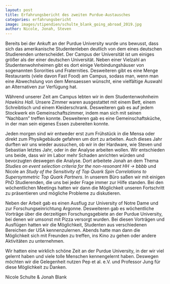 ```yaml
---
layout: post
title: Erfahrungsbericht des zweiten Purdue-Austausches
categories: erfahrungsbericht
image: images/stipendien/schulte_blank_going_abroad_2019.jpg
author: Nicole, Jonah, Steven
---
```



Bereits bei der Ankuft an der Purdue University wurde uns bewusst, dass sich das amerikanische Studentenleben deutlich von dem eines deutschen Studierenden unterscheidet. Der Campus der Universität ist um einiges größer als der einer deutschen Universität. Neben einer Vielzahl an Studentenwohnheimen gibt es dort einige Verbindungshäuser von sogenannten Sororities und Fraternities. Desweiteren gibt es eine Menge Restaurants (viele davon Fast Food) am Campus, sodass man, wenn man eine Abwechslung von dem Mensaessen wünscht, eine vielfältige Auswahl an Alternativen zur Verfügung hat.

Während unserer Zeit am Campus lebten wir in dem Studentenwohnheim _Hawkins Hall_. Unsere Zimmer waren ausgestattet mit einem Bett, einem Schreibtisch und einem Kleiderschrank. Desweiteren gab es auf jedem Stockwerk ein Gemeinschaftszimmer, indem man sich mit seinen “Nachbarn” treffen konnte. Desweiteren gab es eine Gemeinschaftsküche, in der man sein eigenes Essen zubereiten konnte.

Jeden morgen sind wir entweder erst zum Frühstück in die Mensa oder direkt zum Physikgebäude gefahren um dort zu arbeiten. Auch dieses Jahr durften wir uns wieder aussuchen, ob wir in der Hardware, wie Steven und Sebastian letztes Jahr, oder in der Analyse arbeiten wollen. Wir entschieden uns beide, dass wir im Labor mehr Schaden anrichten würden und bevorzugten deswegen die Analyse. Dort arbeitete Jonah an dem Thema _Studies on event selection criteria for the non-resonant HH → bbbb_ und Nicole an _Study of the Sensitivity of Top Quark Spin Correlations to Supersymmetric Top Quark Partners_. In unserem Büro saßen wir mit einigen PhD Studierenden, die uns bei jeder Frage immer zur Hilfe standen. Bei den wöchentlichen Meetings hatten wir dann die Möglichkeit unseren Fortschritt zu präsentieren und mögliche Probleme zu diskutieren.

Neben der Arbeit gab es einen Ausflug zur University of Notre Dame und zur Forschungseinrichtung Argonne. Desweiteren gab es wöchentliche Vorträge über die derzeitigen Forschungsgebiete an der Purdue University, bei denen wir umsonst mit Pizza versorgt wurden. Bei diesen Vorträgen und Ausflügen hatten wir die Möglichkeit, Studenten aus verschiedenen Bereichen der USA kennenzulernen. Abends hatte man dann die Möglichkeit sich mit Freunden zu treffen, ins Kino zu gehen oder andere Aktivitäten zu unternehmen.

Wir hatten eine wirklich schöne Zeit an der Purdue University, in der wir viel gelernt haben und viele tolle Menschen kennengelernt haben. Deswegen möchten wir die Gelegenheit nutzen Pep et al. e.V. und Professor Jung für diese Möglichkeit zu Danken.

Nicole Schulte & Jonah Blank
